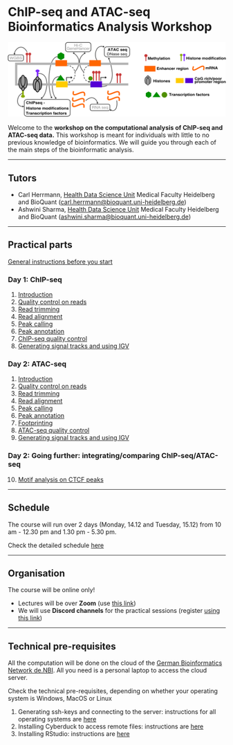 # ChIP-seq and ATAC-seq Bioinformatics Analysis Workshop

![Gene regulation](./Regomics_cover.png)

Welcome to the **workshop on the computational analysis of ChIP-seq and ATAC-seq data.** This workshop is meant for individuals with little to no previous knowledge of bioinformatics. We will guide you through each of the main steps of the bioinformatic analysis.


******
## Tutors

* Carl Herrmann, [Health Data Science Unit](https://www.hdsu.org/) Medical Faculty Heidelberg and BioQuant (carl.herrmann@bioquant.uni-heidelberg.de)
* Ashwini Sharma, [Health Data Science Unit](https://www.hdsu.org/) Medical Faculty Heidelberg and BioQuant (ashwini.sharma@bioquant.uni-heidelberg.de)


********
## Practical parts

[General instructions before you start](./00_generalInstructions.md)

### Day 1: ChIP-seq                                         

1. [Introduction](./01_CHIP_Intro.md)                             
2. [Quality control on reads](./02_CHIP_ReadQC.md)                  
3. [Read trimming](./03_CHIP_Trimming.md)                          
4. [Read alignment](./04_CHIP_Alignment.md)                        
5. [Peak calling](./05_CHIP_PeakCalling.md)                         
6. [Peak annotation](./06_CHIP_PeakAnnotation.md)                   
7. [ChIP-seq quality control](./07_CHIP_QC.md)                      
8. [Generating signal tracks and using IGV](./08_CHIP_bigwig.md)    
                                                   

### Day 2: ATAC-seq
1. [Introduction](./01_ATAC_Intro.md)
2. [Quality control on reads](./02_ATAC_ReadQC.md)
3. [Read trimming](./03_ATAC_Trimming.md)
4. [Read alignment](./04_ATAC_Alignment.md)
5. [Peak calling](./05_ATAC_PeakCalling.md)
6. [Peak annotation](./06_ATAC_PeakAnnotation.md)
7. [Footprinting](./07_ATAC_Footprinting.md)
8. [ATAC-seq quality control](./08_ATAC_QC.md)
9. [Generating signal tracks and using IGV](./09_ATAC_bigwig.md)

### Day 2: Going further: integrating/comparing ChIP-seq/ATAC-seq

10. [Motif analysis on CTCF peaks](./10_motifCTCF.md)


********
## Schedule

The course will run over 2 days (Monday, 14.12 and Tuesday, 15.12) from 10 am - 12.30 pm and 1.30 pm - 5.30 pm.

Check the detailed schedule [here](./schedule.md)

*********
## Organisation

The course will be online only! 
* Lectures will be over **Zoom** (use [this link](https://us02web.zoom.us/j/87513196823?pwd=VURGZkRVZWxzMTFhZkFvaHhiL0s4dz09))
* We will use **Discord channels** for the practical sessions (register [using this link](https://discord.gg/xNpc66eZbW))

**********
## Technical pre-requisites

All the computation will be done on the cloud of the [German Bioinformatics Network de.NBI](https://www.denbi.de/). All you need is a personal laptop to access the cloud server. 

Check the technical pre-requisites, depending on whether your operating system is Windows, MacOS or Linux

1. Generating ssh-keys and connecting to the server: instructions for all operating systems are [here](./ssh.md)
2. Installing Cyberduck to access remote files: instructions are [here](./cyberduck.md)
3. Installing RStudio: instructions are [here](./rstudio.md)
